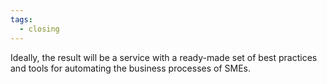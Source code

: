 ```yaml
---
tags:
  - closing
---
```


Ideally, the result will be a service with a ready-made set of best practices and tools for automating the business processes of SMEs.

